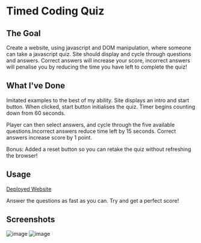 # Timed Coding Quiz

## The Goal

Create a website, using javascript and DOM manipulation, where someone can take a javascript quiz. 
Site should display and cycle through questions and answers. Correct answers will increase your score, 
incorrect answers will penalise you by reducing the time you have left to complete the quiz!

## What I've Done

Imitated examples to the best of my ability. Site displays an intro and start button. When clicked, 
start button initialises the quiz. Timer begins counting down from 60 seconds. 

Player can then select answers, and cycle through the five available questions.Incorrect answers reduce 
time left by 15 seconds. Correct answers increase score by 1 point.

Bonus: Added a reset button so you can retake the quiz without refreshing the browser!

## Usage

[Deployed Website](https://arhamilton92.github.io/timed-coding-quiz/)

Answer the questions as fast as you can. Try and get a perfect score!

## Screenshots

![image](https://user-images.githubusercontent.com/64741393/84556677-0ab63d80-acf2-11ea-8baf-32f460c8638f.png)
![image](https://user-images.githubusercontent.com/64741393/84556687-27527580-acf2-11ea-99ee-3fc2e97dd78f.png)
